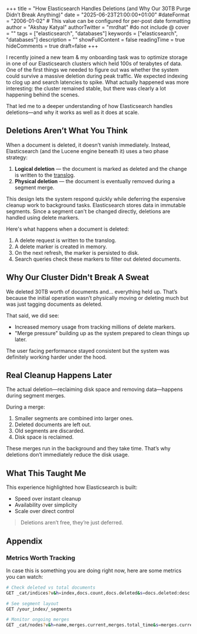 +++
title = "How Elasticsearch Handles Deletions (and Why Our 30TB Purge Didn’t Break Anything)"
date = "2025-06-23T21:00:00+01:00"
#dateFormat = "2006-01-02" # This value can be configured for per-post date formatting
author = "Akshay Katyal"
authorTwitter = "mrdhat" #do not include @
cover = ""
tags = ["elasticsearch", "databases"]
keywords = ["elasticsearch", "databases"]
description = ""
showFullContent = false
readingTime = true
hideComments = true
draft=false
+++

I recently joined a new team & my onboarding task was to optimize storage in one of our Elasticsearch clusters which held 100s of terabytes of data. One of the first things we needed to figure out was whether the system could survive a massive deletion during peak traffic. We expected indexing to clog up and search latencies to spike. What actually happened was more interesting: the cluster remained stable, but there was clearly a lot happening behind the scenes.

That led me to a deeper understanding of how Elasticsearch handles deletions—and why it works as well as it does at scale.

## Deletions Aren’t What You Think

When a document is deleted, it doesn’t vanish immediately. Instead, Elasticsearch (and the Lucene engine beneath it) uses a two phase strategy:

1. **Logical deletion** — the document is marked as deleted and the change is written to the [translog](https://www.elastic.co/docs/reference/elasticsearch/index-settings/translog#index-modules-translog).
2. **Physical deletion** — the document is eventually removed during a segment merge.

This design lets the system respond quickly while deferring the expensive cleanup work to background tasks. Elasticsearch stores data in immutable segments. Since a segment can't be changed directly, deletions are handled using delete markers.

Here's what happens when a document is deleted:

1. A delete request is written to the translog.
2. A delete marker is created in memory.
3. On the next refresh, the marker is persisted to disk.
4. Search queries check these markers to filter out deleted documents.

## Why Our Cluster Didn't Break A Sweat

We deleted 30TB worth of documents and... everything held up. That’s because the initial operation wasn’t physically moving or deleting much but was just tagging documents as deleted.

That said, we did see:

- Increased memory usage from tracking millions of delete markers.
- "Merge pressure" building up as the system prepared to clean things up later.

The user facing performance stayed consistent but the system was definitely working harder under the hood.

## Real Cleanup Happens Later

The actual deletion—reclaiming disk space and removing data—happens during segment merges.

During a merge:

1. Smaller segments are combined into larger ones.
2. Deleted documents are left out.
3. Old segments are discarded.
4. Disk space is reclaimed.

These merges run in the background and they take time. That’s why deletions don’t immediately reduce the disk usage.

## What This Taught Me

This experience highlighted how Elasticsearch is built:

- Speed over instant cleanup
- Availability over simplicity
- Scale over direct control

> Deletions aren’t free, they’re just deferred.

## Appendix

### Metrics Worth Tracking

In case this is something you are doing right now, here are some metrics you can watch:

```bash
# Check deleted vs total documents
GET _cat/indices?v&h=index,docs.count,docs.deleted&s=docs.deleted:desc

# See segment layout
GET /your_index/_segments

# Monitor ongoing merges
GET _cat/nodes?v&h=name,merges.current,merges.total_time&s=merges.current:desc
```
